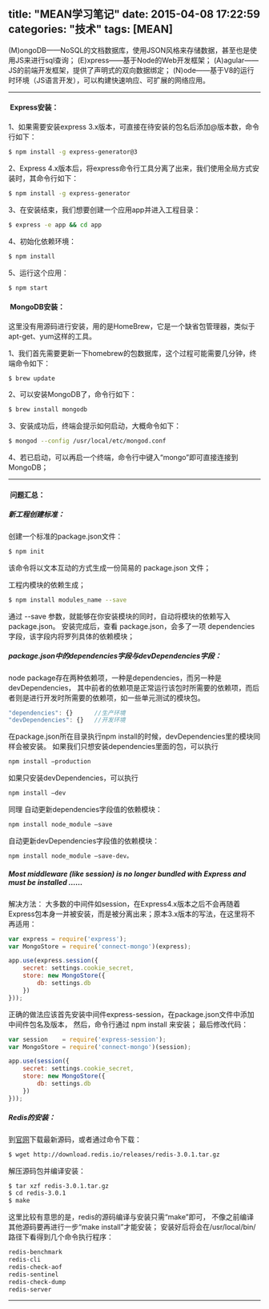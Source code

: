 title: "MEAN学习笔记"
date: 2015-04-08 17:22:59
categories: "技术" 
tags: [MEAN]
---

(M)ongoDB——NoSQL的文档数据库，使用JSON风格来存储数据，甚至也是使用JS来进行sql查询；
(E)xpress——基于Node的Web开发框架；
(A)agular——JS的前端开发框架，提供了声明式的双向数据绑定；
(N)ode——基于V8的运行时环境（JS语言开发），可以构建快速响应、可扩展的网络应用。

<!--more-->

---
####  Express安装：

1、如果需要安装express 3.x版本，可直接在待安装的包名后添加@版本数，命令行如下：
``` bash
$ npm install -g express-generator@3
```

2、Express 4.x版本后，将express命令行工具分离了出来，我们使用全局方式安装时，其命令行如下：
``` bash
$ npm install -g express-generator
```

3、在安装结束，我们想要创建一个应用app并进入工程目录：
``` bash
$ express -e app && cd app
```

4、初始化依赖环境：
``` bash
$ npm install
```

5、运行这个应用：
``` bash
$ npm start
```

####  MongoDB安装：

这里没有用源码进行安装，用的是HomeBrew，它是一个缺省包管理器，类似于apt-get、yum这样的工具。

1、我们首先需要更新一下homebrew的包数据库，这个过程可能需要几分钟，终端命令如下：
``` bash    
$ brew update
```

2、可以安装MongoDB了，命令行如下：
``` bash
$ brew install mongodb
```

3、安装成功后，终端会提示如何启动，大概命令如下：
``` bash
$ mongod --config /usr/local/etc/mongod.conf
```

4、若已启动，可以再启一个终端，命令行中键入“mongo”即可直接连接到MongoDB；

---

####  问题汇总：
##### 新工程创建标准：
    
创建一个标准的package.json文件：
``` bash
$ npm init
```
该命令将以文本互动的方式生成一份简易的 package.json 文件；

工程内模块的依赖生成；
``` bash
$ npm install modules_name --save
```
通过 --save 参数，就能够在你安装模块的同时，自动将模块的依赖写入 package.json。
安装完成后，查看 package.json，会多了一项 dependencies 字段，该字段内将罗列具体的依赖模块；

##### package.json中的dependencies字段与devDependencies字段：

node package存在两种依赖项，一种是dependencies，而另一种是devDependencies，
其中前者的依赖项是正常运行该包时所需要的依赖项，而后者则是进行开发时所需要的依赖项，如一些单元测试的模块包。
``` javascript
"dependencies": {}      //生产环境
"devDependencies": {}   //开发环境
```
在package.json所在目录执行npm install的时候，devDependencies里的模块同样会被安装。
如果我们只想安装dependencies里面的包，可以执行
``` bash
npm install –production
```
如果只安装devDependencies，可以执行
``` bash
npm install –dev
```
同理
自动更新dependencies字段值的依赖模块：
``` bash
npm install node_module –save
```
自动更新devDependencies字段值的依赖模块：
``` bash
npm install node_module –save-dev。
```

##### Most middleware (like session) is no longer bundled with Express and must be installed ……
解决方法：
大多数的中间件如session，在Express4.x版本之后不会再随着Express包本身一并被安装，而是被分离出来；原本3.x版本的写法，在这里将不再适用：
``` javascript
var express = require('express');
var MongoStore = require('connect-mongo')(express);

app.use(express.session({
    secret: settings.cookie_secret,
    store: new MongoStore({
        db: settings.db
    })
}));
```
正确的做法应该首先安装中间件express-session，在package.json文件中添加中间件包名及版本，
然后，命令行通过 npm install 来安装；
最后修改代码：
``` javascript
var session    = require('express-session');
var MongoStore = require('connect-mongo')(session);

app.use(session({
    secret: settings.cookie_secret,
    store: new MongoStore({
        db: settings.db
    })
}));
```

##### Redis的安装：
到[官网](http://redis.io/download)下载最新源码，或者通过命令下载：
```bash
$ wget http://download.redis.io/releases/redis-3.0.1.tar.gz
```

解压源码包并编译安装：
```bash
$ tar xzf redis-3.0.1.tar.gz
$ cd redis-3.0.1
$ make
```

这里比较有意思的是，redis的源码编译与安装只需“make”即可，
不像之前编译其他源码要再进行一步“make install”才能安装；
安装好后将会在/usr/local/bin/路径下看得到几个命令执行程序：
```bash
redis-benchmark	
redis-cli
redis-check-aof	
redis-sentinel
redis-check-dump	
redis-server
```

---


